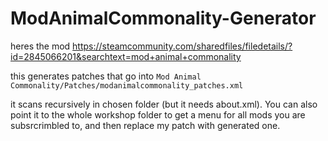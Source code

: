 # ModAnimalCommonality-Generator

heres the mod https://steamcommunity.com/sharedfiles/filedetails/?id=2845066201&searchtext=mod+animal+commonality

this generates patches that go into `Mod Animal Commonality/Patches/modanimalcommonality_patches.xml`

it scans recursively in chosen folder (but it needs about.xml). You can also point it to the whole workshop folder to get a menu for all mods you are subsrcrimbled to, and then replace my patch with generated one.
